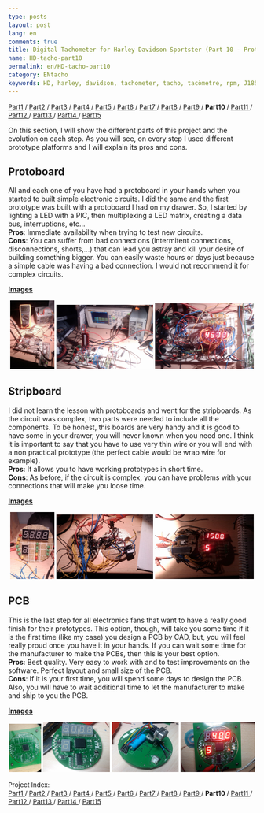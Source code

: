 ```yaml
---
type: posts
layout: post
lang: en
comments: true
title: Digital Tachometer for Harley Davidson Sportster (Part 10 - Prototypes evolution)
name: HD-tacho-part10
permalink: en/HD-tacho-part10
category: ENtacho
keywords: HD, harley, davidson, tachometer, tacho, tacòmetre, rpm, J1850, SAE, PCB, design, prototypes, evolution
---
```

<p>
<font size="2"> 
<a href="/en/HD-tacho-part1">Part1 </a>/
<a href="/en/HD-tacho-part2"> Part2 </a>/
<a href="/en/HD-tacho-part3"> Part3 </a>/
<a href="/en/HD-tacho-part4"> Part4 </a>/
<a href="/en/HD-tacho-part5"> Part5 </a>/
<a href="/en/HD-tacho-part6"> Part6 </a>/
<a href="/en/HD-tacho-part7"> Part7 </a>/
<a href="/en/HD-tacho-part8"> Part8 </a>/
<a href="/en/HD-tacho-part9"> Part9 </a>/
<b> Part10 </b>/
<a href="/en/HD-tacho-part11"> Part11 </a>/
<a href="/en/HD-tacho-part12"> Part12 </a>/
<a href="/en/HD-tacho-part13"> Part13 </a>/
<a href="/en/HD-tacho-part14"> Part14 </a>/
<a href="/en/HD-tacho-part15"> Part15 </a>
 </font>
</p>
On this section, I will show the different parts of this project and the evolution on each step. As you will see, on every step I used different prototype platforms and I will explain its pros and cons.<br>

## Protoboard
All and each one of you have had a protoboard in your hands when you started to built simple electronic circuits. I did the same and the first prototype was built with a protoboard I had on my drawer. So, I started by lighting a LED with a PIC, then multiplexing a LED matrix, creating a data bus, interruptions, etc...<br>
<b>Pros</b>: Immediate availability when trying to test new circuits.<br>
<b>Cons</b>: You can suffer from bad connections (intermitent connections, disconnections, shorts,...) that can lead you astray and kill your desire of building something bigger. You can easily waste hours or days just because a simple cable was having a bad connection. I would not recommend it for complex circuits.<br>

<u><b>Images</b></u>
<center><img style="display:inline" src="/images/Part10/PB1.jpg" width="18%" alt="Content: Initial Protoboard. Source: Momex.cat">
<img style="display:inline" src="/images/Part10/PB2.jpg" width="39%" alt="Content: Protoboard with power supply and oscilloscope. Source: Momex.cat">
<img style="display:inline" src="/images/Part10/PB3.jpg" width="40%" alt="Content: wire mess on protoboard. Source: Momex.cat">
</center>

<!--more-->

## Stripboard
I did not learn the lesson with protoboards and went for the stripboards. As the circuit was complex, two parts were needed to include all the components. To be honest, this boards are very handy and it is good to have some in your drawer, you will never known when you need one. I think it is important to say that you have to use very thin wire or you will end with a non practical prototype (the perfect cable would be wrap wire for example).<br>
<b>Pros</b>: It allows you to have working prototypes in short time.<br>
<b>Cons</b>: As before, if the circuit is complex, you can have problems with your connections that will make you loose time.<br>

<u><b>Images</b></u>
<center><img style="display:inline" src="/images/Part10/PF2.jpg" width="18%" alt="Content: Front view. Source: Momex.cat">
<img style="display:inline" src="/images/Part10/PF3.jpg" width="39%" alt="Content: Rear view. Source: Momex.cat">
<img style="display:inline" src="/images/Part10/PF4.jpg" width="40%" alt="Content: Working. Source: Momex.cat">
</center>

## PCB
This is the last step for all electronics fans that want to have a really good finish for their prototypes. This option, though, will take you some time if it is the first time (like my case) you design a PCB by CAD, but, you will feel really proud once you have it in your hands. If you can wait some time for the manufacturer to make the PCBs, then this is your best option.<br>
<b>Pros</b>: Best quality. Very easy to work with and to test improvements on the software. Perfect layout and small size of the PCB.<br>
<b>Cons</b>: If it is your first time, you will spend some days to design the PCB. Also, you will have to wait additional time to let the manufacturer to make and ship to you the PCB.<br>

<u><b>Images</b></u>
<center><img style="display:inline" src="/images/Part10/PCB1.jpg" width="13%" alt="Content: PCB before soldering all components. Source: Momex.cat">
<img style="display:inline" src="/images/Part10/PCB2.jpg" width="27%" alt="Content: PCB with all components. Source: Momex.cat">
<img style="display:inline" src="/images/Part10/PCB3.jpg" width="27%" alt="Content: Rear view of the PCB. Source: Momex.cat">
<img style="display:inline" src="/images/Part10/PCB4.jpg" width="30%" alt="Content: Working Tachometer. Source: Momex.cat">
</center>

<p>
<font size="2"> 
Project Index:<br>
<a href="/en/HD-tacho-part1">Part1 </a>/
<a href="/en/HD-tacho-part2"> Part2 </a>/
<a href="/en/HD-tacho-part3"> Part3 </a>/
<a href="/en/HD-tacho-part4"> Part4 </a>/
<a href="/en/HD-tacho-part5"> Part5 </a>/
<a href="/en/HD-tacho-part6"> Part6 </a>/
<a href="/en/HD-tacho-part7"> Part7 </a>/
<a href="/en/HD-tacho-part8"> Part8 </a>/
<a href="/en/HD-tacho-part9"> Part9 </a>/
<b> Part10 </b>/
<a href="/en/HD-tacho-part11"> Part11 </a>/
<a href="/en/HD-tacho-part12"> Part12 </a>/
<a href="/en/HD-tacho-part13"> Part13 </a>/
<a href="/en/HD-tacho-part14"> Part14 </a>/
<a href="/en/HD-tacho-part15"> Part15 </a>
 </font>
</p>
